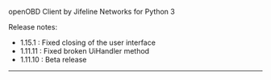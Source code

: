 openOBD Client by Jifeline Networks for Python 3

Release notes:

 - 1.15.1 : Fixed closing of the user interface
 - 1.11.11 : Fixed broken UiHandler method
 - 1.11.10 : Beta release

---------------------------------------------------------------


